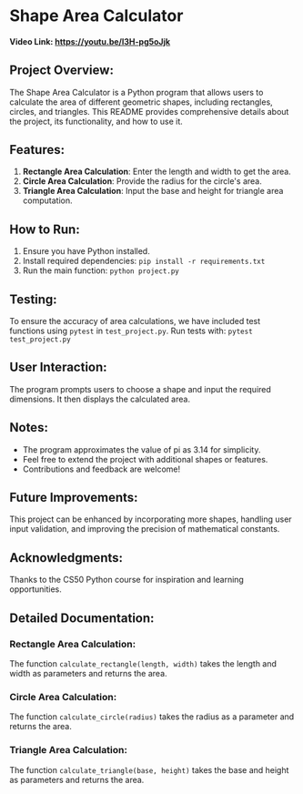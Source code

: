 # Shape Area Calculator
#### Video Link: https://youtu.be/l3H-pg5oJjk


## Project Overview:
The Shape Area Calculator is a Python program that allows users to calculate the area of different geometric shapes, including rectangles, circles, and triangles. This README provides comprehensive details about the project, its functionality, and how to use it.

## Features:
1. **Rectangle Area Calculation**: Enter the length and width to get the area.
2. **Circle Area Calculation**: Provide the radius for the circle's area.
3. **Triangle Area Calculation**: Input the base and height for triangle area computation.

## How to Run:
1. Ensure you have Python installed.
2. Install required dependencies: `pip install -r requirements.txt`
3. Run the main function: `python project.py`

## Testing:
To ensure the accuracy of area calculations, we have included test functions using `pytest` in `test_project.py`. Run tests with: `pytest test_project.py`

## User Interaction:
The program prompts users to choose a shape and input the required dimensions. It then displays the calculated area.

## Notes:
- The program approximates the value of pi as 3.14 for simplicity.
- Feel free to extend the project with additional shapes or features.
- Contributions and feedback are welcome!

## Future Improvements:
This project can be enhanced by incorporating more shapes, handling user input validation, and improving the precision of mathematical constants.

## Acknowledgments:
Thanks to the CS50 Python course for inspiration and learning opportunities.

## Detailed Documentation:
### Rectangle Area Calculation:
The function `calculate_rectangle(length, width)` takes the length and width as parameters and returns the area.

### Circle Area Calculation:
The function `calculate_circle(radius)` takes the radius as a parameter and returns the area.

### Triangle Area Calculation:
The function `calculate_triangle(base, height)` takes the base and height as parameters and returns the area.
